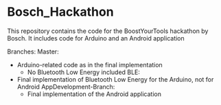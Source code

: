 # Bosch_Hackathon
This repository contains the code for the BoostYourTools hackathon by Bosch. 
It includes code for Arduino and an Android application

Branches:
Master:
  - Arduino-related code as in the final implementation
	- No Bluetooth Low Energy included
BLE:
  - Final implementation of Bluetooth Low Energy for the Arduino, not for Android
AppDevelopment-Branch:
	- Final implementation of the Android application
